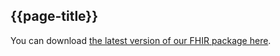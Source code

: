 ## {{page-title}}

You can download [the latest version of our FHIR package here](/Lets-Build-Building-dynamic-IGs/~packages).